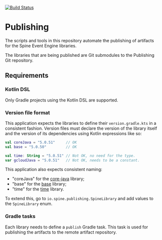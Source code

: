 [![Build Status](https://travis-ci.com/SpineEventEngine/publishing.svg?branch=master)](https://travis-ci.com/SpineEventEngine/publishing)

# Publishing
 
The scripts and tools in this repository automate the publishing of artifacts for 
the Spine Event Engine libraries.

The libraries that are being published are Git submodules to the Publishing Git repository.

## Requirements

### Kotlin DSL

Only Gradle projects using the Kotlin DSL are supported.

### Version file format

This application expects the libraries to define their `version.gradle.kts` in a consistent fashion.
Version files must declare the version of the library itself and the version of its dependencies
using Kotlin expressions like so:

```kotlin
val coreJava = "5.0.51"     // OK
val base = "5.0.50"         // OK

val time: String = "5.0.51" // Not OK, no need for the type.
var gcloudJava = "5.0.51"   // Not OK, needs to be a constant.

```  

This application also expects consistent naming:

- "coreJava" for the [core-java](https://github.com/SpineEventEngine/core-java) library;
- "base" for the [base](https://github.com/SpineEventEngine/base) library;
- "time" for the [time](https://github.com/SpineEventEngine/time) library.

To extend this, go to `io.spine.publishing.SpineLibrary` and add values to the `SpineLibrary` enum.

### Gradle tasks

Each library needs to define a `publish` Gradle task. This task is used for publishing the artifacts
to the remote artifact repository.
